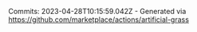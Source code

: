 Commits: 2023-04-28T10:15:59.042Z - Generated via https://github.com/marketplace/actions/artificial-grass
<br>
